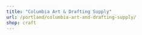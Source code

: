 ```yaml
---
title: "Columbia Art & Drafting Supply"
url: /portland/columbia-art-and-drafting-supply/
shop: craft
---
```

